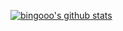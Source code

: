 [![bingooo's github stats](https://github-readme-stats.vercel.app/api?username=cheenbee&count_private=true&show_icons=true&theme=nightowl)](https://github.com/anuraghazra/github-readme-stats)
